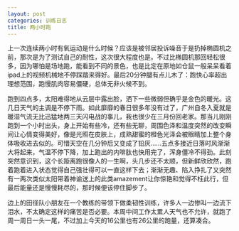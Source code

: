 ```yaml
---
layout: post
categories: 训练日志
title: 两小时跑
---
```


上一次连续两小时有氧运动是什么时候？应该是被邻居投诉噪音于是扔掉椭圆机之前，那次是为了测试自己的耐性，这次很大程度也是。不过比椭圆机那回轻松很多，因为哪怕是场地跑，能看到不同的景色，也是比定在原地如仓鼠一般呆呆看着ipad上的视频机械地不停踩踏来得好。最后20分钟腿有点儿木了：跑快心率超出理想范围，跑慢肌肉容易僵硬，总体无非火候不到。

跑到四点多，太阳难得地从云层中露出脸，洒下一些微弱但确乎是金色的暖光。这几日天气的主调是不停下雨。如此靡靡的春日很多年没有过了，广州自冬入夏就是暖湿气流无比迅猛地两三天闪电战的事儿，我也很少在三月份回老家。那当儿刚刚跑到一个小时出头，身上开始有些冷，还有些无聊，周围色泽和温度突然的改变瞬间让心情变得美好，像是光照在皮肤上，成熟甜蜜的橙色光泽会被眼睛加上整个身体吸收进去似的。可惜天空在几分钟后又变成了铅灰……五点多接近日落时风渐渐大将起来，气温不停下降，加上跑出的内啡肽也快用完了，浑身僵冷不得劲。此刻突然意识到，这个长距离跑很像人的一生啊，头几步还不太顺，但新鲜欣欣然，跑着跑着进入状态觉得自己强壮得可以一直这样下去；渐渐无趣、陷入挣扎了又突然有一两次类似太阳带着神谕送上的此类amazement让你惊艳和觉得不枉此行，但最后能量还是慢慢耗尽的，那时候便该停住脚步了。

边上的田径队小朋友在一个教练的带领下做柔韧性训练，许多人一边惨叫一边流下泪水，不太确定这样的痛苦是否必要。本周中间工作太累人天气也不允许，就跑了周一周日一头一尾，不过加上今天的16公里也有26公里的跑量，还算凑合。

